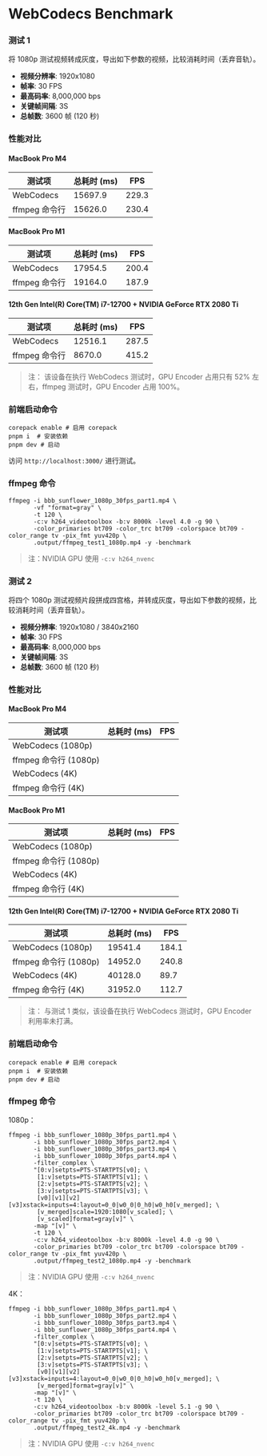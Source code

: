 # WebCodecs Benchmark

### 测试 1

将 1080p 测试视频转成灰度，导出如下参数的视频，比较消耗时间（丢弃音轨）。

- **视频分辨率**: 1920x1080
- **帧率**: 30 FPS
- **最高码率**: 8,000,000 bps
- **关键帧间隔**: 3S
- **总帧数**: 3600 帧 (120 秒)

### 性能对比

#### MacBook Pro M4

| 测试项        | 总耗时 (ms) | FPS   |
| ------------- | ----------- | ----- |
| WebCodecs     | 15697.9     | 229.3 |
| ffmpeg 命令行 | 15626.0     | 230.4 |

#### MacBook Pro M1

| 测试项        | 总耗时 (ms) | FPS   |
| ------------- | ----------- | ----- |
| WebCodecs     | 17954.5     | 200.4 |
| ffmpeg 命令行 | 19164.0     | 187.9 |

#### 12th Gen Intel(R) Core(TM) i7-12700 + NVIDIA GeForce RTX 2080 Ti

| 测试项        | 总耗时 (ms) | FPS   |
| ------------- | ----------- | ----- |
| WebCodecs     | 12516.1     | 287.5 |
| ffmpeg 命令行 | 8670.0      | 415.2 |

> 注： 该设备在执行 WebCodecs 测试时，GPU Encoder 占用只有 52% 左右，ffmpeg 测试时，GPU Encoder 占用 100%。

### 前端启动命令

```
corepack enable # 启用 corepack
pnpm i  # 安装依赖
pnpm dev # 启动
```

访问 `http://localhost:3000/` 进行测试。

### ffmpeg 命令

```
ffmpeg -i bbb_sunflower_1080p_30fps_part1.mp4 \
       -vf "format=gray" \
       -t 120 \
       -c:v h264_videotoolbox -b:v 8000k -level 4.0 -g 90 \
       -color_primaries bt709 -color_trc bt709 -colorspace bt709 -color_range tv -pix_fmt yuv420p \
       .output/ffmpeg_test1_1080p.mp4 -y -benchmark
```

> 注：NVIDIA GPU 使用 `-c:v h264_nvenc`

### 测试 2

将四个 1080p 测试视频片段拼成四宫格，并转成灰度，导出如下参数的视频，比较消耗时间（丢弃音轨）。

- **视频分辨率**: 1920x1080 / 3840x2160
- **帧率**: 30 FPS
- **最高码率**: 8,000,000 bps
- **关键帧间隔**: 3S
- **总帧数**: 3600 帧 (120 秒)

### 性能对比

#### MacBook Pro M4

| 测试项                | 总耗时 (ms) | FPS |
| --------------------- | ----------- | --- |
| WebCodecs (1080p)     |             |     |
| ffmpeg 命令行 (1080p) |             |     |
| WebCodecs (4K)        |             |     |
| ffmpeg 命令行 (4K)    |             |     |

#### MacBook Pro M1

| 测试项                | 总耗时 (ms) | FPS |
| --------------------- | ----------- | --- |
| WebCodecs (1080p)     |             |     |
| ffmpeg 命令行 (1080p) |             |     |
| WebCodecs (4K)        |             |     |
| ffmpeg 命令行 (4K)    |             |     |

#### 12th Gen Intel(R) Core(TM) i7-12700 + NVIDIA GeForce RTX 2080 Ti

| 测试项                | 总耗时 (ms) | FPS   |
| --------------------- | ----------- | ----- |
| WebCodecs (1080p)     | 19541.4     | 184.1 |
| ffmpeg 命令行 (1080p) | 14952.0     | 240.8 |
| WebCodecs (4K)        | 40128.0     | 89.7  |
| ffmpeg 命令行 (4K)    | 31952.0     | 112.7 |

> 注： 与测试 1 类似，该设备在执行 WebCodecs 测试时，GPU Encoder 利用率未打满。

### 前端启动命令

```
corepack enable # 启用 corepack
pnpm i  # 安装依赖
pnpm dev # 启动
```

### ffmpeg 命令

1080p：

```
ffmpeg -i bbb_sunflower_1080p_30fps_part1.mp4 \
       -i bbb_sunflower_1080p_30fps_part2.mp4 \
       -i bbb_sunflower_1080p_30fps_part3.mp4 \
       -i bbb_sunflower_1080p_30fps_part4.mp4 \
       -filter_complex \
       "[0:v]setpts=PTS-STARTPTS[v0]; \
        [1:v]setpts=PTS-STARTPTS[v1]; \
        [2:v]setpts=PTS-STARTPTS[v2]; \
        [3:v]setpts=PTS-STARTPTS[v3]; \
        [v0][v1][v2][v3]xstack=inputs=4:layout=0_0|w0_0|0_h0|w0_h0[v_merged]; \
        [v_merged]scale=1920:1080[v_scaled]; \
        [v_scaled]format=gray[v]" \
       -map "[v]" \
       -t 120 \
       -c:v h264_videotoolbox -b:v 8000k -level 4.0 -g 90 \
       -color_primaries bt709 -color_trc bt709 -colorspace bt709 -color_range tv -pix_fmt yuv420p \
       .output/ffmpeg_test2_1080p.mp4 -y -benchmark
```

> 注：NVIDIA GPU 使用 `-c:v h264_nvenc`

4K：

```
ffmpeg -i bbb_sunflower_1080p_30fps_part1.mp4 \
       -i bbb_sunflower_1080p_30fps_part2.mp4 \
       -i bbb_sunflower_1080p_30fps_part3.mp4 \
       -i bbb_sunflower_1080p_30fps_part4.mp4 \
       -filter_complex \
       "[0:v]setpts=PTS-STARTPTS[v0]; \
        [1:v]setpts=PTS-STARTPTS[v1]; \
        [2:v]setpts=PTS-STARTPTS[v2]; \
        [3:v]setpts=PTS-STARTPTS[v3]; \
        [v0][v1][v2][v3]xstack=inputs=4:layout=0_0|w0_0|0_h0|w0_h0[v_merged]; \
        [v_merged]format=gray[v]" \
       -map "[v]" \
       -t 120 \
       -c:v h264_videotoolbox -b:v 8000k -level 5.1 -g 90 \
       -color_primaries bt709 -color_trc bt709 -colorspace bt709 -color_range tv -pix_fmt yuv420p \
       .output/ffmpeg_test2_4k.mp4 -y -benchmark
```

> 注：NVIDIA GPU 使用 `-c:v h264_nvenc`
